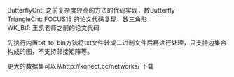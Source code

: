 ButterflyCnt:  之前复杂度较高的方法的代码实现，数Butterfly  
TriangleCnt: FOCUS15 的论文代码复现，数三角形  
WK_Btf: 王凯老师之前的论文代码  

先执行内置txt_to_bin方法将txt文件转成二进制文件后再进行处理，只支持边集合构成的图，不支持邻接矩阵等。  

更大的数据集可以从http://konect.cc/networks/ 下载  
